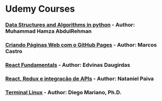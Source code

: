# Udemy Courses

### [Data Structures and Algorithms in python](https://www.udemy.com/course/data-structures-and-algorithms-in-python-using-python/) - **Author: Muhammad Hamza AbdulRehman**

### [Criando Páginas Web com o GitHub Pages](https://www.udemy.com/course/github-pages/) - **Author: Marcos Castro**

### [React Fundamentals](https://www.udemy.com/course/react-fundamentals/) - **Author: Edvinas Daugirdas**

### [React, Redux e integração de APIs](https://www.udemy.com/course/react-redux-e-integracao-de-apis/) - **Author: Nataniel Paiva**

### [Terminal Linux](https://www.udemy.com/course/terminal-de-comandos-linux/) - **Author: Diego Mariano, Ph.D.**

